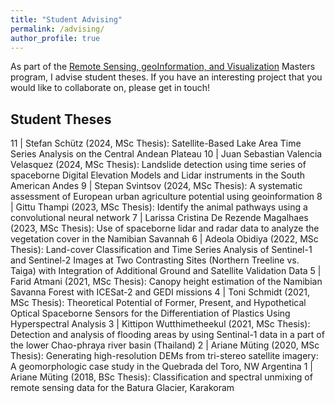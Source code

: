 ```yaml
---
title: "Student Advising"
permalink: /advising/
author_profile: true
---
```


As part of the [Remote Sensing, geoInformation, and Visualization](https://up-rs-esp.github.io/msc-rsiv/) Masters program, I advise student theses. If you have an interesting project that you would like to collaborate on, please get in touch! 

## Student Theses

11 | Stefan Schütz (2024, MSc Thesis): Satellite-Based Lake Area Time Series Analysis on the Central Andean Plateau
10 | Juan Sebastian Valencia Velasquez (2024, MSc Thesis): Landslide detection using time series of spaceborne Digital Elevation Models and Lidar instruments in the South American Andes
9 | Stepan Svintsov (2024, MSc Thesis): A systematic assessment of European urban agriculture potential using geoinformation
8 | Gittu Thampi (2023, MSc Thesis): Identify the animal pathways using a convolutional neural network
7 | Larissa Cristina De Rezende Magalhaes (2023, MSc Thesis): Use of spaceborne lidar and radar data to analyze the vegetation cover in the Namibian Savannah
6 | Adeola Obidiya (2022, MSc Thesis): Land-cover Classification and Time Series Analysis of Sentinel-1 and Sentinel-2 Images at Two Contrasting Sites (Northern Treeline vs. Taiga) with Integration of Additional Ground and Satellite Validation Data
5 | Farid Atmani (2021, MSc Thesis): Canopy height estimation of the Namibian Savanna Forest with ICESat-2 and GEDI missions
4 | Toni Schmidt (2021, MSc Thesis): Theoretical Potential of Former, Present, and Hypothetical Optical Spaceborne Sensors for the Differentiation of Plastics Using Hyperspectral Analysis
3 | Kittipon Wutthimetheekul (2021, MSc Thesis): Detection and analysis of flooding areas by using Sentinal-1 data in a part of the lower Chao-phraya river basin (Thailand)
2 | Ariane Müting (2020, MSc Thesis): Generating high-resolution DEMs from tri-stereo satellite imagery: A geomorphologic case study in the Quebrada del Toro, NW Argentina
1 | Ariane Müting (2018, BSc Thesis): Classification and spectral unmixing of remote sensing data for the Batura Glacier, Karakoram

